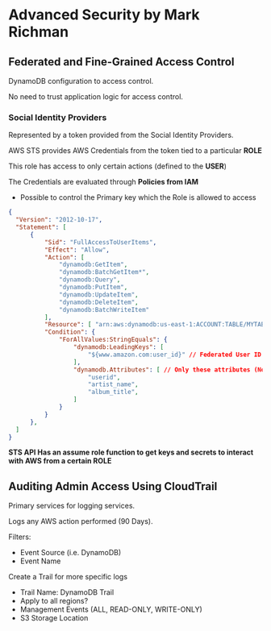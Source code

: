 # Advanced Security by Mark Richman

## Federated and Fine-Grained Access Control

DynamoDB configuration to access control.

No need to trust application logic for access control.

### Social Identity Providers

Represented by a token provided from the Social Identity Providers.

AWS STS provides AWS Credentials from the token tied to a particular **ROLE**

This role has access to only certain actions (defined to the **USER**)

The Credentials are evaluated through **Policies from IAM**

* Possible to control the Primary key which the Role is allowed to access

```json
{
  "Version": "2012-10-17",
  "Statement": [
      {
          "Sid": "FullAccessToUserItems",
          "Effect": "Allow",
          "Action": [
              "dynamodb:GetItem",
              "dynamodb:BatchGetItem*",
              "dynamodb:Query",
              "dynamodb:PutItem",
              "dynamodb:UpdateItem",
              "dynamodb:DeleteItem",
              "dynamodb:BatchWriteItem"
          ],
          "Resource": [ "arn:aws:dynamodb:us-east-1:ACCOUNT:TABLE/MYTABLE" ],
          "Condition": {
              "ForAllValues:StringEquals": {
                  "dynamodb:LeadingKeys": [
                      "${www.amazon.com:user_id}" // Federated User ID
                  ],
                  "dynamodb.Attributes": [ // Only these attributes (Not Filters)
                      "userid",
                      "artist_name",
                      "album_title",
                  ]
              }
          }
      },
  ]
}
```

**STS API Has an assume role function to get keys and secrets to interact with AWS from a certain ROLE**

## Auditing Admin Access Using CloudTrail

Primary services for logging services.

Logs any AWS action performed (90 Days).

Filters:
* Event Source (i.e. DynamoDB)
* Event Name

Create a Trail for more specific logs
* Trail Name: DynamoDB Trail
* Apply to all regions?
* Management Events (ALL, READ-ONLY, WRITE-ONLY)
* S3 Storage Location